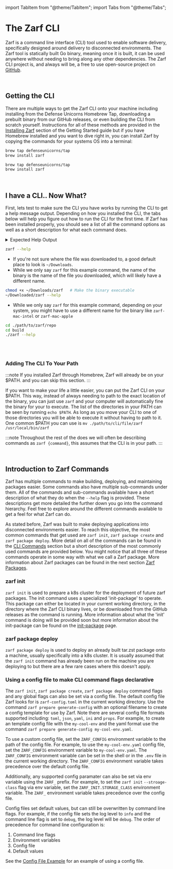 import TabItem from "@theme/TabItem";
import Tabs from "@theme/Tabs";

# The Zarf CLI

<!-- TODO: @JPERRY This text seems a bit short, What else can we be saying here? -->
<!-- TODO: @JPERRY Is mentioning Cobra actually useful here? -->
<!-- TODO: @JPERRY Should I mention the OS and arch when talking about statically built binaries? -->

Zarf is a command line interface (CLI) tool used to enable software delivery, specifically designed around delivery to disconnected environments. The Zarf tool is statically built Go binary, meaning once it is built, it can be used anywhere without needing to bring along any other dependencies. The Zarf CLI project is, and always will be, a free to use open-source project on [GitHub](https://github.com/defenseunicorns/zarf).

<br />

## Getting the CLI

<!-- TODO: @JPERRY Is it better to link to 'Installing Zarf' or should we repeat the information here? (check w/ Madeline) -->
<!-- TODO: @JPERRY Make sure the 'Installing Zarf' section if fully up to date with all the installation methods -->

There are multiple ways to get the Zarf CLI onto your machine including installing from the Defense Unicorns Homebrew Tap, downloading a prebuilt binary from our GitHub releases, or even building the CLI from scratch yourself. Instructions for all of these methods are provided in the [Installing Zarf](../../3-getting-started.md#installing-zarf) section of the Getting Started guide but if you have Homebrew installed and you want to dive right in, you can install Zarf by copying the commands for your systems OS into a terminal:

<!-- NOTE: The empty line after the '<TabItem ...>' lines are important for the rendering... -->
<Tabs>
<TabItem value="macOS" label="macOS" default>

```bash
brew tap defenseunicorns/tap
brew install zarf
```

</TabItem>

<TabItem value="Linux" label="Linux">

```bash
brew tap defenseunicorns/tap
brew install zarf
```

</TabItem>
</Tabs>

<br />

## I have a CLI.. Now What?

<!-- TODO: @JPERRY A lot of this stuff could (and probably should) go in the 'Installing Zarf' section -->

First, lets test to make sure the CLI you have works by running the CLI to get a help message output. Depending on how you installed the CLI, the tabs below will help you figure out how to run the CLI for the first time. If Zarf has been installed properly, you should see a list of all the command options as well as a short description for what each command does.

<details><summary>Expected Help Output</summary>
<p>
The output of the help command should look <b>something</b> like this:

```text
Small tool to bundle dependencies with K3s for air-gapped deployments

Usage:
  zarf [COMMAND]|[ZARF-PACKAGE]|[ZARF-YAML] [flags]
  zarf [command]

Available Commands:
  completion        Generate the autocompletion script for the specified shell
  connect           Access services or pods deployed in the cluster.
  destroy           Tear it all down, we'll miss you Zarf...
  help              Help about any command
  init              Prepares a k8s cluster for the deployment of Zarf packages
  package           Pack and unpack updates for the Zarf gitops service.
  prepare           Tools to help prepare assets for packaging
  tools             Collection of additional tools to make airgap easier
  version           Displays the version of the Zarf binary

Flags:
  -a, --architecture string   Architecture for OCI images
  -h, --help                  help for zarf
  -l, --log-level string      Log level when running Zarf. Valid options are: warn, info, debug, trace
  -t, --toggle                Help message for toggle

Use "zarf [command] --help" for more information about a command.


```

</p>
</details>

<Tabs>
<TabItem value="homebrew" label="Installed via Homebrew" default>

```bash
zarf --help
```

</TabItem>

<TabItem value="custom-install" label="Downloaded from Github">

- If you're not sure where the file was downloaded to, a good default place to look is `~/Downloads`.
- While we only say `zarf` for this example command, the name of the binary is the name of the file you downloaded, which will likely have a different name.

```bash
chmod +x ~/Downloads/zarf   # Make the binary executable
~/Downloaded/zarf --help
```

</TabItem>

<TabItem value="manually-built" label="Manually Built">

- While we only say `zarf` for this example command, depending on your system, you might have to use a different name for the binary like `zarf-mac-intel` or `zarf-mac-apple`

```bash
cd ./path/to/zarf/repo
cd build
./zarf --help
```

</TabItem>

</Tabs>

<br />
<br />

### Adding The CLI To Your Path

:::note
If you installed Zarf through Homebrew, Zarf will already be on your $PATH. and you can skip this section.
:::

If you want to make your life a little easier, you can put the Zarf CLI on your $PATH. This way, instead of always needing to path to the exact location of the binary, you can just use `zarf` and your computer will automatically fine the binary for your to execute. The list of the directories in your PATH can be seen by running `echo $PATH`. As long as you move your CLI to one of those directories you will be able to execute it without having to path to it. One common $PATH you can use is `mv ./path/to/cli/file/zarf /usr/local/bin/zarf`

:::note
Throughout the rest of the does we will often be describing commands as `zarf {command}`, this assumes that the CLI is in your path.
:::

<br />

## Introduction to Zarf Commands

Zarf has multiple commands to make building, deploying, and maintaining packages easier. Some commands also have multiple sub-commands under them. All of the commands and sub-commands available have a short description of what they do when the `--help` flag is provided. These descriptions get more detailed the further down you go into the command hierarchy. Feel free to explore around the different commands available to get a feel for what Zarf can do.

As stated before, Zarf was built to make deploying applications into disconnected environments easier. To reach this objective, the most common commands that get used are `zarf init`, `zarf package create` and `zarf package deploy`. More detail on all of the commands can be found in the [CLI Commands](./100-cli-commands/zarf.md) section but a short description of the most commonly used commands are provided below. You might notice that all three of these commands operate in some way with what we call a Zarf package. More information about Zarf packages can be found in the next section [Zarf Packages](../2-zarf-packages/1-zarf-packages.md).

### zarf init

<!-- TODO: Find a good place to talk about what the init command is actually doing (there's a lot of special magic sauce going on with that command) -->

`zarf init` is used to prepare a k8s cluster for the deployment of future zarf packages. The init command uses a specialized 'init-package' to operate. This package can either be located in your current working directory, in the directory where the Zarf CLI binary lives, or be downloaded from the GitHub releases as the command is running. More information about what the 'init' command is doing will be provided soon but more information about the init-package can be found on the [init-package](../2-zarf-packages/3-the-zarf-init-package.md) page.

### zarf package deploy

<!-- The most common use case (like 99.9% of the time) is deploying onto a k8s cluster.. but that doesn't HAVE to be the case.. How do I write the docs for this then? -->
<!-- TODO: Write some docs (or reddirect to other docs) describing when you would be able to do a `zarf package deploy` before a `zarf init` -->

`zarf package deploy` is used to deploy an already built tar.zst package onto a machine, usually specifically into a k8s cluster. It is usually assumed that the `zarf init` command has already been run on the machine you are deploying to but there are a few rare cases where this doesn't apply.

### Using a config file to make CLI command flags declarative

The `zarf init`, `zarf package create`, `zarf package deploy` command flags and any global flags can also be set via a config file. The default config file Zarf looks for is `zarf-config.toml` in the current working directory. Use the command `zarf prepare generate-config` with an optional filename to create a config template for use by Zarf. Note there are several config file formats supported including: `toml`, `json`, `yaml`, `ini` and `props`. For example, to create an template config file with the `my-cool-env` and the yaml format use the command `zarf prepare generate-config my-cool-env.yaml`.

To use a custom config file, set the `ZARF_CONFIG` environment variable to the path of the config file. For example, to use the `my-cool-env.yaml` config file, set the `ZARF_CONFIG` environment variable to `my-cool-env.yaml`. The `ZARF_CONFIG` environment variable can be set in the shell or in the `.env` file in the current working directory. The `ZARF_CONFIG` environment variable takes precedence over the default config file.

Additionally, any supported config paramater can also be set via env variable using the `ZARF_` prefix. For example, to set the `zarf init` `--stroage-class` flag via env variable, set the `ZARF_INIT.STORAGE_CLASS` environment variable. The `ZARF_` environment variable takes precedence over the config file.

Config files set default values, but can still be overwritten by command line flags. For example, if the config file sets the log level to `info` and the command line flag is set to `debug`, the log level will be `debug`. The order of precedence for command line configuration is:

1. Command line flags
2. Environment variables
3. Config file
4. Default values

See the [Config File Example](../../../examples/config-file/README.md) for an example of using a config file.

